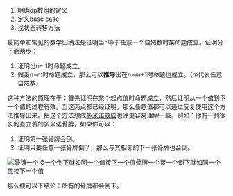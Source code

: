 1. 明确dp数组的定义
2. 定义base case
3. 找状态转移方法



最简单和常见的数学归纳法是证明当*n*等于任意一个自然数时某命题成立。证明分下面两步：

1. 证明当*n*= 1时命题成立。
2. 假设*n*=*m*时命题成立，那么可以**推导**出在*n*=*m*+1时命题也成立。（*m*代表任意自然数）

这种方法的原理在于：首先证明在某个起点值时命题成立，然后证明从一个值到下一个值的过程有效。当这两点都已经证明，那么任意值都可以通过反复使用这个方法推导出来。把这个方法想成[多米诺效应](https://baike.baidu.com/item/多米诺效应)也许更容易理解一些。例如：你有一列很长的直立着的多米诺骨牌，如果你可以：

1. 证明第一张骨牌会倒。
2. 证明只要任意一张骨牌倒了，那么与其相邻的下一张骨牌也会倒。

[![骨牌一个接一个倒下就如同一个值接下一个值](https://bkimg.cdn.bcebos.com/pic/aec379310a55b319ccff790f45a98226cffc1741?x-bce-process=image/resize,m_lfit,w_440,limit_1/format,f_auto)](https://baike.baidu.com/pic/数学归纳法/5155524/0/aec379310a55b319ccff790f45a98226cffc1741?fr=lemma&ct=single)骨牌一个接一个倒下就如同一个值接下一个值

那么便可以下结论：所有的骨牌都会倒下。
